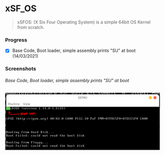 # xSF_OS
> xSFOS: (X Six Four Operating System) is a simple 64bit OS Kernel from scratch.

### Progress

- [x] Base Code, Boot loader, simple assembly prints "SU" at boot (14/03/2021)



### Screenshots 

###### Base Code, Boot loader, simple assembly prints "SU" at boot 
![](https://github.com/Saket-Upadhyay/xSF_OS/blob/main/screenshots/Step1/Step1.png)
